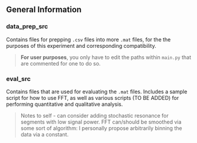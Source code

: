 ## General Information

### data_prep_src
Contains files for prepping `.csv` files into more `.mat` files, for the the purposes of this experiment and corresponding compatibility.
>**For user purposes**, you only have to edit the paths within `main.py` that are commented for one to do so.


### eval_src
Contains files that are used for evaluating the `.mat` files. Includes a sample script for how to use FFT, as well as various scripts (TO BE ADDED) for performing quantitative and qualitative analysis.
>Notes to self - can consider adding stochastic resonance for segments with low signal power. FFT can/should be smoothed via some sort of algorithm: I personally propose arbitrarily binning the data via a constant.
